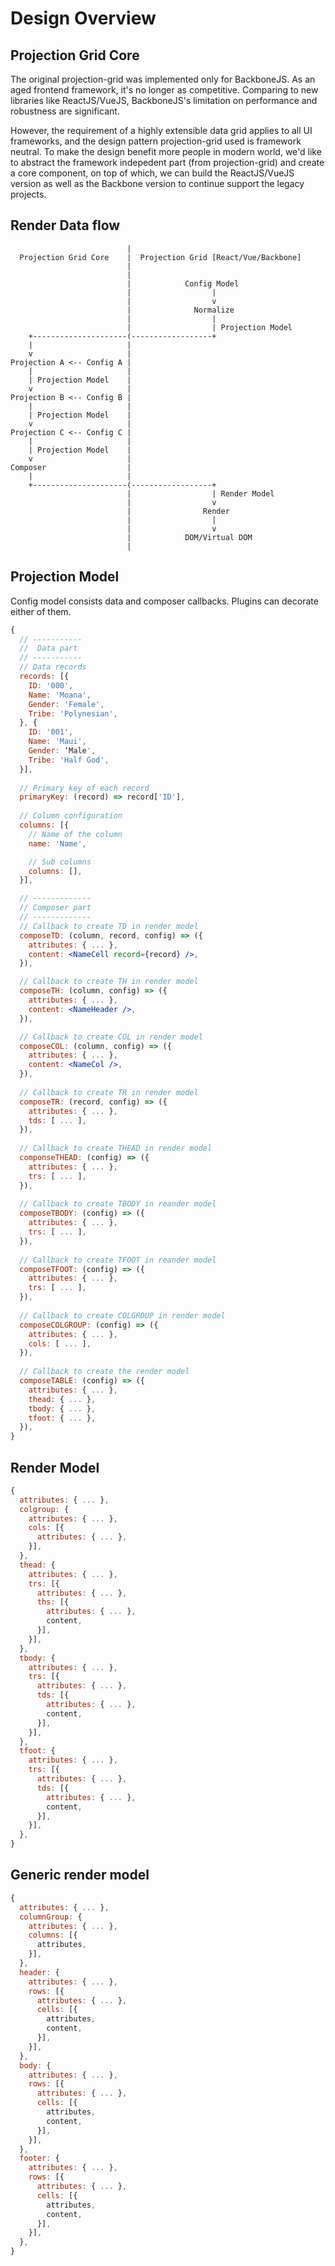 # Design Overview
## Projection Grid Core
The original projection-grid was implemented only for BackboneJS. As an aged
frontend framework, it's no longer as competitive. Comparing to new libraries
like ReactJS/VueJS, BackboneJS's limitation on performance and robustness are
significant.

However, the requirement of a highly extensible data grid applies to all UI
frameworks, and the design pattern projection-grid used is framework neutral. To
make the design benefit more people in modern world, we'd like to abstract the
framework indepedent part (from projection-grid) and create a core component, on
top of which, we can build the ReactJS/VueJS version as well as the Backbone
version to continue support the legacy projects.

## Render Data flow
```text
                          |
  Projection Grid Core    |  Projection Grid [React/Vue/Backbone]
                          |
                          |
                          |            Config Model
                          |                  |
                          |                  v
                          |              Normalize
                          |                  |
                          |                  | Projection Model
    +---------------------(------------------+
    |                     |
    v                     |
Projection A <-- Config A |
    |                     |
    | Projection Model    |
    v                     |
Projection B <-- Config B |
    |                     |
    | Projection Model    |
    v                     |
Projection C <-- Config C |
    |                     |
    | Projection Model    |
    v                     |
Composer                  |
    |                     |
    +---------------------(------------------+
                          |                  | Render Model
                          |                  v
                          |                Render
                          |                  |
                          |                  v
                          |            DOM/Virtual DOM
                          |
```
## Projection Model
Config model consists data and composer callbacks. Plugins can decorate either of them.

```jsx
{
  // -----------
  //  Data part
  // -----------
  // Data records
  records: [{
    ID: '000',
    Name: 'Moana',
    Gender: 'Female',
    Tribe: 'Polynesian',
  }, {
    ID: '001',
    Name: 'Maui',
    Gender: ‘Male',
    Tribe: 'Half God',
  }],
  
  // Primary key of each record
  primaryKey: (record) => record['ID'],
  
  // Column configuration
  columns: [{
    // Name of the column
    name: 'Name',

    // Sub columns
    columns: [],
  }],

  // -------------
  // Composer part
  // -------------
  // Callback to create TD in render model
  composeTD: (column, record, config) => ({
    attributes: { ... },
    content: <NameCell record={record} />,
  }),

  // Callback to create TH in render model
  composeTH: (column, config) => ({
    attributes: { ... },
    content: <NameHeader />,
  }),

  // Callback to create COL in render model
  composeCOL: (column, config) => ({
    attributes: { ... },
    content: <NameCol />,
  }),
    
  // Callback to create TR in render model
  composeTR: (record, config) => ({
    attributes: { ... },
    tds: [ ... ],
  }),
  
  // Callback to create THEAD in render model
  componseTHEAD: (config) => ({
    attributes: { ... },
    trs: [ ... ],
  }),
  
  // Callback to create TBODY in reander model
  composeTBODY: (config) => ({
    attributes: { ... },
    trs: [ ... ],
  }),
  
  // Callback to create TFOOT in reander model
  composeTFOOT: (config) => ({
    attributes: { ... },
    trs: [ ... ],
  }),
  
  // Callback to create COLGROUP in render model
  composeCOLGROUP: (config) => ({
    attributes: { ... },
    cols: [ ... ],
  }),
  
  // Callback to create the render model
  composeTABLE: (config) => ({
    attributes: { ... },
    thead: { ... },
    tbody: { ... },
    tfoot: { ... },
  }),
}
```

## Render Model
```js
{
  attributes: { ... },
  colgroup: {
    attributes: { ... }, 
    cols: [{
      attributes: { ... }, 
    }],
  },
  thead: {
    attributes: { ... },
    trs: [{
      attributes: { ... },
      ths: [{
        attributes: { ... },
        content,
      }],
    }],
  },
  tbody: {
    attributes: { ... },
    trs: [{
      attributes: { ... },
      tds: [{
        attributes: { ... },
        content,
      }],
    }],
  },
  tfoot: {
    attributes: { ... },
    trs: [{
      attributes: { ... },
      tds: [{
        attributes: { ... },
        content,
      }],
    }],
  },
}
```

## Generic render model
```js
{
  attributes: { ... },
  columnGroup: {
    attributes: { ... },
    columns: [{
      attributes,
    }],
  },
  header: {
    attributes: { ... },
    rows: [{
      attributes: { ... },
      cells: [{
        attributes,
        content,
      }],
    }],
  },
  body: {
    attributes: { ... },
    rows: [{
      attributes: { ... },
      cells: [{
        attributes,
        content,
      }],
    }],
  },
  footer: {
    attributes: { ... },
    rows: [{
      attributes: { ... },
      cells: [{
        attributes,
        content,
      }],
    }],
  },
}
```
